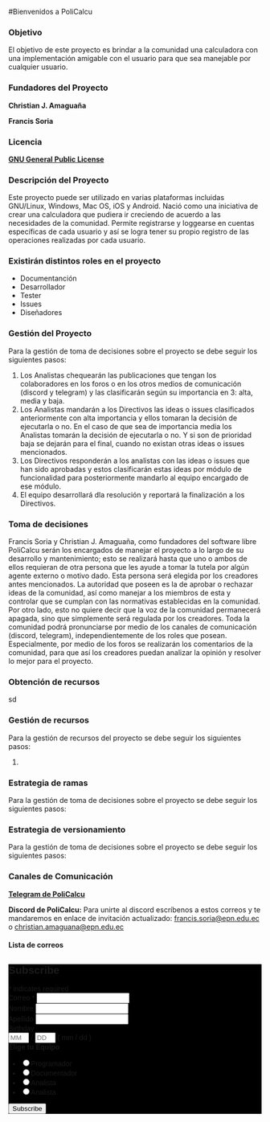 #Bienvenidos a PoliCalcu

### Objetivo

El objetivo de este proyecto  es brindar a la comunidad una calculadora con una implementación amigable con el usuario para que sea manejable por cualquier usuario.


### Fundadores del Proyecto 

**Christian J. Amaguaña**

**Francis Soria**

### Licencia

**[GNU General Public License](https://github.com/2020B-Libres-Calculadora/ProyectoLibres.github.io/blob/main/LICENSE)**

### Descripción del Proyecto

Este proyecto puede ser utilizado en varias plataformas incluidas GNU/Linux, Windows, Mac OS, iOS y Android. Nació como una iniciativa de crear una calculadora que pudiera ir creciendo de acuerdo a las necesidades de la comunidad. Permite registrarse y loggearse en cuentas específicas de cada usuario y así se logra tener su propio registro de las operaciones realizadas por cada usuario. 

### Existirán distintos roles en el proyecto

- Documentanción
- Desarrollador
- Tester
- Issues
- Diseñadores

### Gestión del Proyecto


Para la gestión de toma de decisiones sobre el proyecto se debe seguir los siguientes pasos:

1. Los Analistas chequearán las publicaciones que tengan los colaboradores en los foros o en los otros medios de comunicación (discord y telegram) y las clasificarán según su importancia en 3: alta, media y baja.
2. Los Analistas mandarán a los Directivos las ideas o issues clasificados anteriormente con alta importancia y ellos tomaran la decisión de ejecutarla o no. En el caso de que sea de importancia media los Analistas tomarán la decisión de ejecutarla o no. Y si son de prioridad baja se dejarán para el final, cuando no existan otras ideas o issues mencionados.
3. Los Directivos responderán a los analistas con las ideas o issues que han sido aprobadas y estos clasificarán estas ideas por módulo de funcionalidad para posteriormente mandarlo al equipo encargado de ese módulo.
4. El equipo desarrollará dla resolución y reportará la finalización a los Directivos.

### Toma de decisiones

Francis Soria y Christian J. Amaguaña, como fundadores del software libre PoliCalcu serán los encargados de manejar el proyecto a lo largo de su desarrollo y mantenimiento; esto se realizará hasta que uno o ambos de ellos requieran de otra persona que les ayude a tomar la tutela por algún agente externo o motivo dado. Esta persona será elegida por los creadores antes mencionados.
La autoridad que poseen es la de aprobar o rechazar ideas de la comunidad, así como manejar a los miembros de esta y controlar que se cumplan con las normativas establecidas en la comunidad.
Por otro lado, esto no quiere decir que la voz de la comunidad permanecerá apagada, sino que simplemente será regulada por los creadores. Toda la comunidad podrá pronunciarse por medio de los canales de comunicación (discord, telegram), independientemente de los roles que posean. Especialmente, por medio de los foros se realizarán los comentarios de la comunidad, para que así los creadores puedan analizar la opinión y resolver lo mejor para el proyecto.


### Obtención de recursos


sd

### Gestión de recursos


Para la gestión de recursos del proyecto se debe seguir los siguientes pasos:

1. 


### Estrategia de ramas

Para la gestión de toma de decisiones sobre el proyecto se debe seguir los siguientes pasos:


### Estrategia de versionamiento


Para la gestión de toma de decisiones sobre el proyecto se debe seguir los siguientes pasos:

### Canales de Comunicación

**[Telegram de PoliCalcu](https://t.me/joinchat/of60tKns3WJlNzMx)**


**Discord de PoliCalcu:** Para unirte al discord escríbenos a estos correos y te mandaremos en enlace de invitación actualizado: francis.soria@epn.edu.ec o christian.amaguana@epn.edu.ec


#### Lista de correos

<!-- Begin Mailchimp Signup Form -->
<link href="//cdn-images.mailchimp.com/embedcode/classic-10_7.css" rel="stylesheet" type="text/css">
<style type="text/css">
	#mc_embed_signup{background:#000000; clear:left; font:14px Helvetica,Arial,sans-serif; }
	/* Add your own Mailchimp form style overrides in your site stylesheet or in this style block.
	   We recommend moving this block and the preceding CSS link to the HEAD of your HTML file. */
</style>
<div id="mc_embed_signup">
<form action="https://epn.us7.list-manage.com/subscribe/post?u=adc07c57185e1599a7abb064a&amp;id=cec2c7200b" method="post" id="mc-embedded-subscribe-form" name="mc-embedded-subscribe-form" class="validate" target="_blank" novalidate>
    <div id="mc_embed_signup_scroll">
	<h2>Subscribe</h2>
<div class="indicates-required"><span class="asterisk">*</span> indicates required</div>
<div class="mc-field-group">
	<label for="mce-EMAIL">Correo  <span class="asterisk">*</span>
</label>
	<input type="email" value="" name="EMAIL" class="required email" id="mce-EMAIL">
</div>
<div class="mc-field-group">
	<label for="mce-FNAME">Nombre </label>
	<input type="text" value="" name="FNAME" class="" id="mce-FNAME">
</div>
<div class="mc-field-group">
	<label for="mce-LNAME">Apellido </label>
	<input type="text" value="" name="LNAME" class="" id="mce-LNAME">
</div>
<div class="mc-field-group size1of2">
	<label for="mce-BIRTHDAY-month">Birthday </label>
	<div class="datefield">
		<span class="subfield monthfield"><input class="birthday " type="text" pattern="[0-9]*" value="" placeholder="MM" size="2" maxlength="2" name="BIRTHDAY[month]" id="mce-BIRTHDAY-month"></span> / 
		<span class="subfield dayfield"><input class="birthday " type="text" pattern="[0-9]*" value="" placeholder="DD" size="2" maxlength="2" name="BIRTHDAY[day]" id="mce-BIRTHDAY-day"></span> 
		<span class="small-meta nowrap">( mm / dd )</span>
	</div>
</div><div class="mc-field-group input-group">
    <strong>Elige tu Equipo </strong>
    <ul><li><input type="radio" value="Programador" name="MMERGE3" id="mce-MMERGE3-0"><label for="mce-MMERGE3-0">Programador</label></li>
<li><input type="radio" value="Documentador" name="MMERGE3" id="mce-MMERGE3-1"><label for="mce-MMERGE3-1">Documentador</label></li>
<li><input type="radio" value="Analista" name="MMERGE3" id="mce-MMERGE3-2"><label for="mce-MMERGE3-2">Analista</label></li>
<li><input type="radio" value="Diseñador" name="MMERGE3" id="mce-MMERGE3-2"><label for="mce-MMERGE3-2">Analista</label></li>
</ul>
</div>
	<div id="mce-responses" class="clear">
		<div class="response" id="mce-error-response" style="display:none"></div>
		<div class="response" id="mce-success-response" style="display:none"></div>
	</div>    <!-- real people should not fill this in and expect good things - do not remove this or risk form bot signups-->
    <div style="position: absolute; left: -5000px;" aria-hidden="true"><input type="text" name="b_adc07c57185e1599a7abb064a_cec2c7200b" tabindex="-1" value=""></div>
    <div class="clear"><input type="submit" value="Subscribe" name="subscribe" id="mc-embedded-subscribe" class="button"></div>
    </div>
</form>
</div>
<script type='text/javascript' src='//s3.amazonaws.com/downloads.mailchimp.com/js/mc-validate.js'></script><script type='text/javascript'>(function($) {window.fnames = new Array(); window.ftypes = new Array();fnames[0]='EMAIL';ftypes[0]='email';fnames[1]='FNAME';ftypes[1]='text';fnames[2]='LNAME';ftypes[2]='text';fnames[5]='BIRTHDAY';ftypes[5]='birthday';fnames[3]='MMERGE3';ftypes[3]='radio'; /*
 * Translated default messages for the $ validation plugin.
 * Locale: ES
 */
$.extend($.validator.messages, {
  required: "Este campo es obligatorio.",
  remote: "Por favor, rellena este campo.",
  email: "Por favor, escribe una dirección de correo válida",
  url: "Por favor, escribe una URL válida.",
  date: "Por favor, escribe una fecha válida.",
  dateISO: "Por favor, escribe una fecha (ISO) válida.",
  number: "Por favor, escribe un número entero válido.",
  digits: "Por favor, escribe sólo dígitos.",
  creditcard: "Por favor, escribe un número de tarjeta válido.",
  equalTo: "Por favor, escribe el mismo valor de nuevo.",
  accept: "Por favor, escribe un valor con una extensión aceptada.",
  maxlength: $.validator.format("Por favor, no escribas más de {0} caracteres."),
  minlength: $.validator.format("Por favor, no escribas menos de {0} caracteres."),
  rangelength: $.validator.format("Por favor, escribe un valor entre {0} y {1} caracteres."),
  range: $.validator.format("Por favor, escribe un valor entre {0} y {1}."),
  max: $.validator.format("Por favor, escribe un valor menor o igual a {0}."),
  min: $.validator.format("Por favor, escribe un valor mayor o igual a {0}.")
});}(jQuery));var $mcj = jQuery.noConflict(true);</script>
<!--End mc_embed_signup-->
